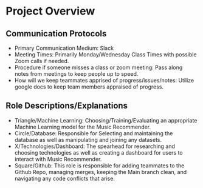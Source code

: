 # Project Overview

## Communication Protocols
- Primary Communication Medium: Slack
- Meeting Times: Primarily Monday/Wednesday Class Times with possible Zoom calls if needed.
- Procedure if someone misses a class or zoom meeting: Pass along notes from meetings to keep people up to speed.
- How will we keep teammates apprised of progress/issues/notes: Utilize google docs to keep team members appraised of progress.

## Role Descriptions/Explanations
- Triangle/Machine Learning: Choosing/Training/Evaluating an appropriate Machine Learning model for the Music Recommender.
- Circle/Database: Responsible for Selecting and maintaining the database as well as manipulating and joining any datasets.
- X/Technologies/Dashboard: The spearhead for researching and choosing technologies as well as creating a dashboard for users to interact with Music Recommender.
- Square/Github: This role is responsible for adding teammates to the Github Repo, managing merges, keeping the Main branch clean, and navigating any code conflicts that arise.
